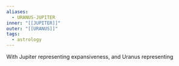 ```yaml
---
aliases:
  - URANUS-JUPITER
inner: "[[JUPITER]]"
outer: "[[URANUS]]"
tags:
  - astrology
---
```

With Jupiter representing expansiveness, and Uranus representing